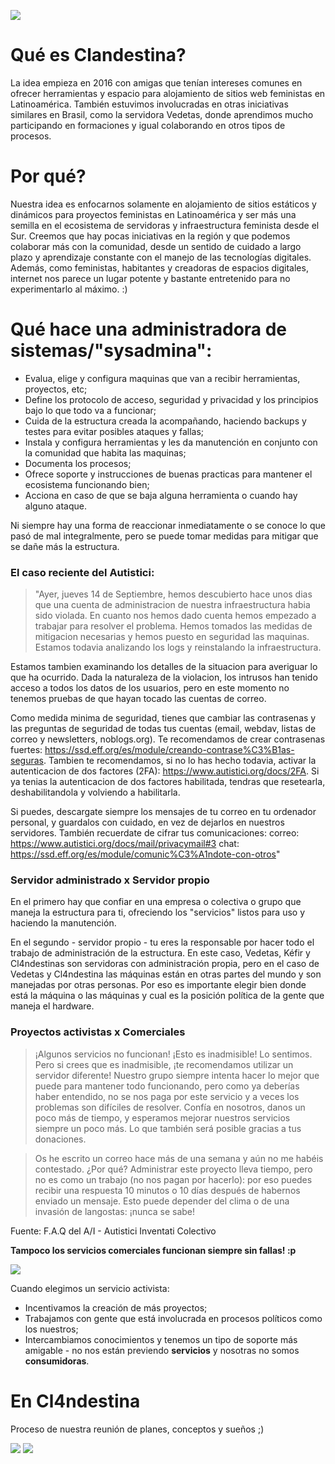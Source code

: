 
![](https://i.imgur.com/FpXIEjV.jpg)
# Qué es Clandestina?
La idea empieza en 2016 con amigas que tenían intereses comunes en ofrecer herramientas y espacio para alojamiento de sitios web feministas en Latinoamérica.
También estuvimos involucradas en otras iniciativas similares en Brasil, como la servidora Vedetas, donde aprendimos mucho participando en formaciones y igual colaborando en otros tipos de procesos.


# Por qué?
Nuestra idea es enfocarnos solamente en alojamiento de sitios estáticos y dinámicos para proyectos feministas en Latinoamérica y ser más una semilla en el ecosistema de servidoras y infraestructura feminista desde el Sur.
Creemos que hay pocas iniciativas en la región y que podemos colaborar más con la comunidad, desde un sentido de cuidado a largo plazo y aprendizaje constante con el manejo de las tecnologías digitales. Además, como feministas, habitantes y creadoras de espacios digitales, internet nos parece un lugar potente y bastante entretenido para no experimentarlo al máximo. :)

# Qué hace una administradora de sistemas/"sysadmina":

- Evalua, elige y configura maquinas que van a recibir herramientas, proyectos, etc;
- Define los protocolo de acceso, seguridad y privacidad y los principios bajo lo que todo va a funcionar;
- Cuida de la estructura creada la acompañando, haciendo backups y testes para evitar posibles ataques y fallas;
- Instala y configura herramientas y les da manutención en conjunto con la comunidad que habita las maquinas;
- Documenta los procesos;
- Ofrece soporte y instrucciones de buenas practicas para mantener el ecosistema funcionando bien;
- Acciona en caso de que se baja alguna herramienta o cuando hay alguno ataque.

Ni siempre hay una forma de reaccionar inmediatamente o se conoce lo que pasó de mal integralmente, pero se puede tomar medidas para mitigar que se dañe más la estructura.

### El caso reciente del Autistici:
>"Ayer, jueves 14 de Septiembre, hemos descubierto hace unos dias que una cuenta de administracion de nuestra infraestructura habia sido violada. En cuanto nos hemos dado cuenta hemos empezado a trabajar para resolver el problema. Hemos tomados las medidas de mitigacion necesarias y hemos puesto en seguridad las maquinas. Estamos todavia analizando los logs y reinstalando la infraestructura.

Estamos tambien examinando los detalles de la situacion para averiguar lo que ha ocurrido. Dada la naturaleza de la violacion, los intrusos han tenido acceso a todos los datos de los usuarios, pero en este momento no tenemos pruebas de que hayan tocado las cuentas de correo.

Como medida minima de seguridad, tienes que cambiar las contrasenas y las preguntas de seguridad de todas tus cuentas (email, webdav, listas de correo y newsletters, noblogs.org). Te recomendamos de crear contrasenas fuertes:
<https://ssd.eff.org/es/module/creando-contrase%C3%B1as-seguras>. Tambien te recomendamos, si no lo has hecho todavia, activar la autenticacion de dos factores (2FA):
<https://www.autistici.org/docs/2FA>.
Si ya tenias la autenticacion de dos factores habilitada, tendras que resetearla, deshabilitandola y volviendo a habilitarla. 

Si puedes, descargate siempre los mensajes de tu correo en tu ordenador personal, y guardalos con cuidado, en vez de dejarlos en nuestros servidores. También recuerdate de cifrar tus comunicaciones:
correo: <https://www.autistici.org/docs/mail/privacymail#3>
chat: <https://ssd.eff.org/es/module/comunic%C3%A1ndote-con-otros>"


### Servidor administrado x Servidor propio
En el primero hay que confiar en una empresa o colectiva o grupo que maneja la estructura para ti, ofreciendo los "servicios" listos para uso y haciendo la manutención.

En el segundo - servidor propio - tu eres la responsable por hacer todo el trabajo de administración de la estructura. En este caso, Vedetas, Kéfir y Cl4ndestinas son servidoras con administración propia, pero en el caso de Vedetas y Cl4ndestina las máquinas están en otras partes del mundo y son manejadas por otras personas. Por eso es importante elegir bien donde está la máquina o las máquinas y cual es la posición política de la gente que maneja el hardware.

### Proyectos activistas x Comerciales

> ¡Algunos servicios no funcionan! ¡Esto es inadmisible!
>Lo sentimos. Pero si crees que es inadmisible, ¡te recomendamos utilizar un servidor diferente! Nuestro grupo siempre intenta hacer lo mejor que puede para mantener todo funcionando, pero como ya deberías haber entendido, no se nos paga por este servicio y a veces los problemas son difíciles de resolver. Confía en nosotros, danos un poco más de tiempo, y esperamos mejorar nuestros servicios siempre un poco más. Lo que también será posible gracias a tus donaciones.

> Os he escrito un correo hace más de una semana y aún no me habéis contestado. ¿Por qué?
Administrar este proyecto lleva tiempo, pero no es como un trabajo (no nos pagan por hacerlo): por eso puedes recibir una respuesta 10 minutos o 10 días después de habernos enviado un mensaje. Esto puede depender del clima o de una invasión de langostas: ¡nunca se sabe!

Fuente: F.A.Q del A/I - Autistici Inventati Colectivo




**Tampoco los servicios comerciales funcionan siempre sin fallas! :p**

![](https://i.imgur.com/daf5ISL.png)


Cuando elegimos un servicio activista:
- Incentivamos la creación de más proyectos;
- Trabajamos con gente que está involucrada en procesos políticos como los nuestros;
- Intercambiamos conocimientos y tenemos un tipo de soporte más amigable - no nos están previendo **servicios** y nosotras no somos **consumidoras**.



# En Cl4ndestina
Proceso de nuestra reunión de planes, conceptos y sueños ;)

![](https://i.imgur.com/hzCIbxC.jpg)
![](https://i.imgur.com/1OCGOcC.jpg)
